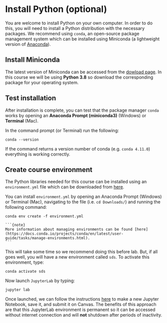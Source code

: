 # Install Python (optional)

You are welcome to install Python on your own computer. In order to do this, you will need to install a Python distribution with the necessary packages. We recommend using `conda`, an open-source package management system which can be installed using Miniconda (a lightweight version of [Anaconda](https://www.anaconda.com/products/individual)). 

## Install Miniconda

The latest version of Miniconda can be accessed from the [dowload page](https://docs.conda.io/en/latest/miniconda.html). In this course we will be using **Python 3.8** so download the corresponding package for your operating system.

## Test installation

After installation is complete, you can test that the package manager `conda` works by opening an **Anaconda Prompt (miniconda3)** (Windows) or **Terminal** (Mac). 

In the command prompt (or Terminal) run the following:
```
conda --version
```

If the command returns a version number of conda (e.g. `conda 4.11.0`) everything is working correctly.

## Create course environment

The Python libraries needed for this course can be installed using an `environment.yml` file which can be downloaded from [here](https://www.dropbox.com/s/51cg60ycckz2u20/environment.yml?dl=0). 

You can install `environment.yml` by opening an Anaconda Prompt (Windows) or Terminal (Mac), navigating to the file (i.e. `cd Downloads/`) and running the following command:

```
conda env create -f environment.yml
```

````{margin}
```{note}
More information about managing environments can be found [here](https://docs.conda.io/projects/conda/en/latest/user-guide/tasks/manage-environments.html).
```
````

This will take some time so we recommend doing this before lab. But, if all goes well, you will have a new environment called `sds`. To activate this environment, type:

```
conda activate sds
```

Now launch `JupyterLab` by typing:

```
jupyter lab
```

Once launched, we can follow the instructions [here](../course-info/getting-started.ipynb) to make a new Jupyter Notebook, save it, and submit it on Canvas. The benefits of this approach are that this JupyterLab environment is permanent so it can be accessed without internet connection and will **not** shutdown after periods of inactivity.


